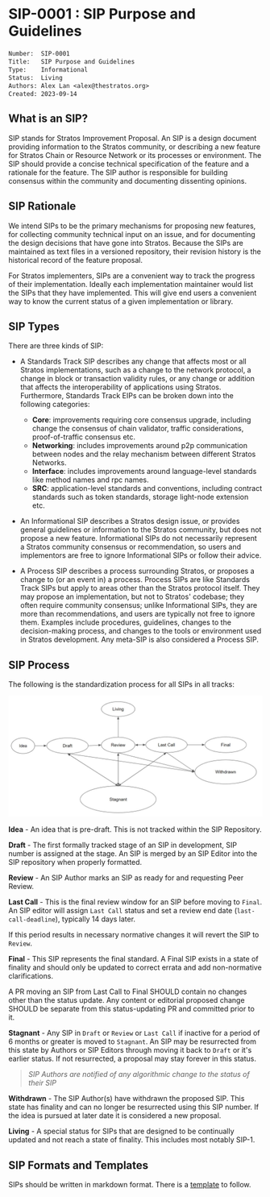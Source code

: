 # SIP-0001 : SIP Purpose and Guidelines

```
Number:  SIP-0001
Title:   SIP Purpose and Guidelines
Type:    Informational
Status:  Living
Authors: Alex Lan <alex@thestratos.org>
Created: 2023-09-14
```

## What is an SIP?

SIP stands for Stratos Improvement Proposal. An SIP is a design document providing information to the Stratos community, or describing a new feature for Stratos Chain or Resource Network or its processes or environment. The SIP should provide a concise technical specification of the feature and a rationale for the feature. The SIP author is responsible for building consensus within the community and documenting dissenting opinions.

## SIP Rationale

We intend SIPs to be the primary mechanisms for proposing new features, for collecting community technical input on an issue, and for documenting the design decisions that have gone into Stratos. Because the SIPs are maintained as text files in a versioned repository, their revision history is the historical record of the feature proposal.

For Stratos implementers, SIPs are a convenient way to track the progress of their implementation. Ideally each implementation maintainer would list the SIPs that they have implemented. This will give end users a convenient way to know the current status of a given implementation or library.

## SIP Types

There are three kinds of SIP:

- A Standards Track SIP describes any change that affects most or all Stratos implementations, such as a change to the network protocol, a change in block or transaction validity rules, or any change or addition that affects the interoperability of applications using Stratos. 
Furthermore, Standards Track EIPs can be broken down into the following categories:
  - **Core**: improvements requiring core consensus upgrade, including change the consensus of chain validator, traffic considerations, proof-of-traffic consensus etc.
  - **Networking**: includes improvements around p2p communication between nodes and the relay mechanism between different Stratos Networks. 
  - **Interface**: includes improvements around language-level standards like method names and rpc names.
  - **SRC**: application-level standards and conventions, including contract standards such as token standards, storage light-node extension etc. 

- An Informational SIP describes a Stratos design issue, or provides general guidelines or information to the Stratos community, but does not propose a new feature. Informational SIPs do not necessarily represent a Stratos community consensus or recommendation, so users and implementors are free to ignore Informational SIPs or follow their advice.

- A Process SIP describes a process surrounding Stratos, or proposes a change to (or an event in) a process. Process SIPs are like Standards Track SIPs but apply to areas other than the Stratos protocol itself. They may propose an implementation, but not to Stratos' codebase; they often require community consensus; unlike Informational SIPs, they are more than recommendations, and users are typically not free to ignore them. Examples include procedures, guidelines, changes to the decision-making process, and changes to the tools or environment used in Stratos development. Any meta-SIP is also considered a Process SIP.


## SIP Process

The following is the standardization process for all SIPs in all tracks:

![SIP-process.jpg](asset%2Fsip-0001%2FSIP-process.jpg)

**Idea** - An idea that is pre-draft. This is not tracked within the SIP Repository.

**Draft** - The first formally tracked stage of an SIP in development, SIP number is assigned at the stage. An SIP is merged by an SIP Editor into the SIP repository when properly formatted.

**Review** - An SIP Author marks an SIP as ready for and requesting Peer Review.

**Last Call** - This is the final review window for an SIP before moving to `Final`. An SIP editor will assign `Last Call` status and set a review end date (`last-call-deadline`), typically 14 days later.

If this period results in necessary normative changes it will revert the SIP to `Review`.

**Final** - This SIP represents the final standard. A Final SIP exists in a state of finality and should only be updated to correct errata and add non-normative clarifications.

A PR moving an SIP from Last Call to Final SHOULD contain no changes other than the status update. Any content or editorial proposed change SHOULD be separate from this status-updating PR and committed prior to it.

**Stagnant** - Any SIP in `Draft` or `Review` or `Last Call` if inactive for a period of 6 months or greater is moved to `Stagnant`. An SIP may be resurrected from this state by Authors or SIP Editors through moving it back to `Draft` or it's earlier status. If not resurrected, a proposal may stay forever in this status.

>*SIP Authors are notified of any algorithmic change to the status of their SIP*

**Withdrawn** - The SIP Author(s) have withdrawn the proposed SIP. This state has finality and can no longer be resurrected using this SIP number. If the idea is pursued at later date it is considered a new proposal.

**Living** - A special status for SIPs that are designed to be continually updated and not reach a state of finality. This includes most notably SIP-1.

## SIP Formats and Templates

SIPs should be written in markdown format. There is a [template](sip-0000.md) to follow.

